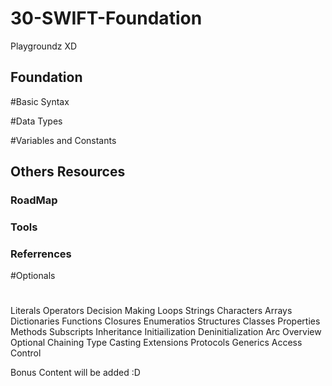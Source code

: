 # 30-SWIFT-Foundation
Playgroundz XD

## Foundation

#Basic Syntax

#Data Types

#Variables and Constants

## Others Resources

### RoadMap
### Tools
### Referrences

#Optionals
#
Literals
Operators
Decision Making
Loops
Strings
Characters
Arrays
Dictionaries
Functions 
Closures
Enumeratios
Structures
Classes
Properties
Methods
Subscripts
Inheritance
Initiailization
Deninitialization
Arc Overview
Optional Chaining
Type Casting
Extensions
Protocols
Generics 
Access Control

Bonus Content will be added :D
